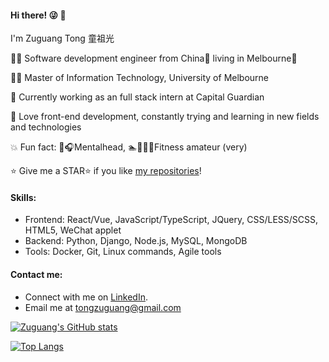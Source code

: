 #### Hi there! :stuck_out_tongue_winking_eye: :wave:

I'm Zuguang Tong 童祖光

👨‍💻 Software development engineer from China🐼 living in Melbourne🐨

👨‍🎓 Master of Information Technology, University of Melbourne

:office: Currently working as an full stack intern at Capital Guardian

:dart: Love front-end development, constantly trying and learning in new fields and technologies

:boom: Fun fact:  :guitar::headphones:Mentalhead,  :swimmer::bicyclist::runner:💪Fitness amateur (very)

⭐ Give me a STAR⭐ if you like [my repositories](https://github.com/ZgTong?tab=repositories)!





#### Skills:

- Frontend: React/Vue, JavaScript/TypeScript, JQuery, CSS/LESS/SCSS, HTML5, WeChat applet
- Backend:  Python, Django, Node.js, MySQL, MongoDB
- Tools: Docker, Git, Linux commands, Agile tools





#### Contact me:

- Connect with me on [LinkedIn](https://www.linkedin.com/in/zuguang-tong-aa7041229/).
- Email me at tongzuguang@gmail.com





[![Zuguang's GitHub stats](https://github-readme-stats.vercel.app/api?username=ZgTong&count_private=true&show_icons=true&theme=blue-green)](https://github.com/ZgTong/github-readme-stats)

[![Top Langs](https://github-readme-stats.vercel.app/api/top-langs/?username=ZgTong&layout=compact)](https://github.com/ZgTong/github-readme-stats)
